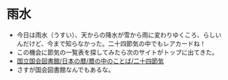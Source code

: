 # 雨水
- 今日は雨水（うすい）、天からの降水が雪から雨に変わりゆくころ、らしいんだけど、今まで知らなかった。二十四節気の中でもレアカードね！
- この機会に節気の一覧表を探してみたら次のサイトがトップに出てきた。
- [国立国会図書館/日本の暦/暦の中のことば/二十四節気](https://www.ndl.go.jp/koyomi/chapter3/s7.html)
- さすが国会図書館なんでもあるな。
